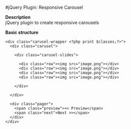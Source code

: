 #jQuery Plugin: Responsive Carousel

**Description**  
jQuery plugin to create responsive carousels  

**Basic structure**
  
    <div class="carusel-wrapper <?php print $classes;?>">
      <div class="carusel">

        <div class="carusel-slides">

          <div class="row"><img src="image.png"></div>
          <div class="row"><img src="image.png"></div>
          <div class="row"><img src="image.png"></div>
          <div class="row"><img src="image.png"></div>

        </div>

      </div>

      <div class="pager">
        <span class="preview"><< Preview</span>
        <span class="next">Next >></span>
      </div>
    </div>